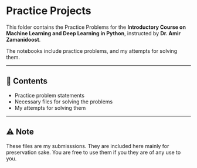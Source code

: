 # Practice Projects

This folder contains the Practice Problems for the **Introductory Course on Machine Learning and Deep Learning in Python**, instructed by **Dr. Amir Zamanidoost**.  

The notebooks include practice problems, and my attempts for solving them.

---
## 📖 Contents
- Practice problem statements
- Necessary files for solving the problems
- My attempts for solving them
  
---
## ⚠️ Note 
These files are my submisssions. They are included here mainly for preservation sake. You are free to use them if you they are of any use to you.



